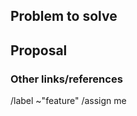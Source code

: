 <!-- 이 이슈 템플릿은 새로운 기능 요청을 시작할 때 사용할 수 있습니다.

"Release notes" 섹션은 기능 요약에 사용되며, 자동으로 릴리스 포스트 블로그 MR을 생성하려면 필수 항목입니다.
: https://about.gitlab.com/handbook/marketing/blog/release-posts/#release-post-item-generator 
-->


## Problem to solve
<!-- 이 이슈를 통해 해결하려는 사용자 문제는 무엇인가요? -->


## Proposal
<!-- 기능이 어떻게 작동할지 설명하세요. 
기술적 세부 사항, 디자인 제안, 관련 에픽이나 이슈에 대한 링크가 도움이 될 수 있습니다. -->


### Other links/references


/label ~"feature"
/assign me